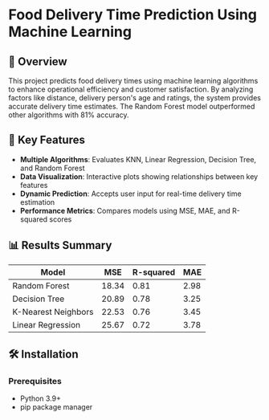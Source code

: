 # Food Delivery Time Prediction Using Machine Learning

## 📌 Overview
This project predicts food delivery times using machine learning algorithms to enhance operational efficiency and customer satisfaction. By analyzing factors like distance, delivery person's age and ratings, the system provides accurate delivery time estimates. The Random Forest model outperformed other algorithms with 81% accuracy.

## 🎯 Key Features
- **Multiple Algorithms**: Evaluates KNN, Linear Regression, Decision Tree, and Random Forest
- **Data Visualization**: Interactive plots showing relationships between key features
- **Dynamic Prediction**: Accepts user input for real-time delivery time estimation
- **Performance Metrics**: Compares models using MSE, MAE, and R-squared scores

## 📊 Results Summary
| Model                | MSE   | R-squared | MAE  |
|----------------------|-------|-----------|------|
| Random Forest        | 18.34 | 0.81      | 2.98 |
| Decision Tree        | 20.89 | 0.78      | 3.25 |
| K-Nearest Neighbors  | 22.53 | 0.76      | 3.45 |
| Linear Regression    | 25.67 | 0.72      | 3.78 |

## 🛠️ Installation
### Prerequisites
- Python 3.9+
- pip package manager
